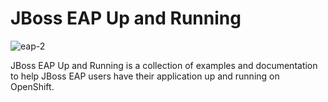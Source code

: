 # JBoss EAP Up and Running

![eap-2](https://user-images.githubusercontent.com/6193/220100789-98f8f1e3-dad3-416f-8c6e-86a9d4da301d.png)

JBoss EAP Up and Running is a collection of examples and documentation to help JBoss EAP users have their application up and running on OpenShift.
